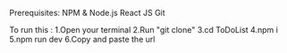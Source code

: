 Prerequisites:
NPM & Node.js
React JS
Git


To run this :
1.Open your terminal 
2.Run "git clone"
3.cd ToDoList
4.npm i
5.npm run dev
6.Copy and paste the url 
